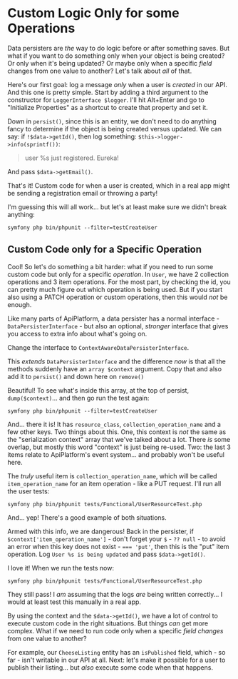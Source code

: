 # Custom Logic Only for some Operations

Data persisters are *the* way to do logic before or after something saves. But what
if you want to do something only when your object is being created? Or only when
it's being updated? Or maybe only when a specific *field* changes from one value
to another? Let's talk about *all* of that.

Here's our first goal: log a message *only* when a user is *created* in our API.
And this one is pretty simple. Start by adding a third argument to the constructor for
`LoggerInterface $logger`. I'll hit Alt+Enter and go to "Initialize Properties" as
a shortcut to create that property and set it.

Down in `persist()`, since this is an entity, we don't need to do anything fancy
to determine if the object is being created versus updated. We can say: if
`!$data->getId()`, then log something:
`$this->logger->info(sprintf())`:

> user %s just registered. Eureka!

And pass `$data->getEmail()`.

That's it! Custom code for when a user is created, which in a real app might be
sending a registration email or throwing a party!

I'm guessing this will all work... but let's at least make sure we didn't break
anything:

```terminal
symfony php bin/phpunit --filter=testCreateUser
```

## Custom Code only for a Specific Operation

Cool! So let's do something a bit harder: what if you need to run some custom code but
only for a specific *operation*. In `User`, we have 2 collection operations
and 3 item operations. For the most part, by checking the id, you can pretty
much figure out which operation is being used. But if you start also using a PATCH
operation or custom operations, then this would *not* be enough.

Like many parts of ApiPlatform, a data persister has a normal interface -
`DataPersisterInterface` - but also an optional, *stronger* interface that gives
you access to extra info about what's going on.

Change the interface to `ContextAwareDataPersisterInterface`.

This *extends* `DataPersisterInterface` and the difference *now* is that all
the methods suddenly have an `array $context` argument. Copy that and also add
it to `persist()` and down here on `remove()`

Beautiful! To see what's inside this array, at the top of persist, `dump($context)`...
and then go run the test again:

```terminal-silent
symfony php bin/phpunit --filter=testCreateUser
```

And... there it is! It has `resource_class`, `collection_operation_name` and a few
other keys. Two things about this. One, this context is *not* the same as the
"serialization context" array that we've talked about a lot. There *is* some overlap,
but mostly this word "context" is just being re-used. Two: the last 3
items relate to ApiPlatform's event system... and probably won't be useful here.

The *truly* useful item is `collection_operation_name`, which will be called
`item_operation_name` for an item operation - like a PUT request. I'll run all
the user tests:

```terminal-silent
symfony php bin/phpunit tests/Functional/UserResourceTest.php
```

And... yep! There's a good example of both situations.

Armed with this info, we are dangerous! Back in the persister, if
`$context['item_operation_name']` - don't forget your `$` - `?? null` - to avoid
an error when this key does not exist - `=== 'put'`, then this is the "put"
item operation. Log `User %s is being updated` and pass `$data->getId()`.

I love it! When we run the tests now:

```terminal-silent
symfony php bin/phpunit tests/Functional/UserResourceTest.php
```

They still pass! I *am* assuming that the logs *are* being written correctly...
I would at least test this manually in a real app.

By using the context and the `$data->getId()`, we have a lot of control to
execute custom code in the right situations. But things *can* get more complex.
What if we need to run code only when a specific *field* *changes* from
one value to another?

For example, our `CheeseListing` entity has an `isPublished` field, which - so far -
isn't writable in our API at all. Next: let's make it possible for a user to
publish their listing... but *also* execute some code when that happens.

